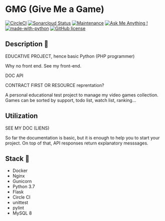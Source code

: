 # GMG (Give Me a Game)
[![CircleCI](https://circleci.com/gh/ecourtial/gmg/tree/master.svg?style=svg)](https://circleci.com/gh/ecourtial/gmg/tree/master) [![Sonarcloud Status](https://sonarcloud.io/api/project_badges/measure?project=gmg&metric=alert_status)](https://sonarcloud.io/dashboard?id=gmg) [![Maintenance](https://img.shields.io/badge/Maintained%3F-yes-green.svg)](https://GitHub.com/ecourtial/gmg/graphs/commit-activity) [![Ask Me Anything !](https://img.shields.io/badge/Ask%20me-anything-1abc9c.svg)](https://GitHub.com/ecourtial/gmg) [![made-with-python](https://img.shields.io/badge/Made%20with-Python-1f425f.svg)](https://www.python.org/) [![GitHub license](https://img.shields.io/github/license/Naereen/StrapDown.js.svg)](https://github.com/ecourtial/gmg/blob/master/LICENSE)

## Description :notebook:


EDUCATIVE PROJECT, hence basic Python (PHP programmer)

Why no front end. See my front-end.

DOC API

CONTRACT FIRST OR RESOURCE reprentation?

A personal educational test project to manage my video games collection. Games can be sorted by support,
todo list, watch list, ranking...

## Utilization

SEE MY DOC (LIENS)

So far the documentation is basic, but it is enough to help you to start your project.
On top of that, API responses return explanatory messsages.

## Stack :light_rail:

* Docker
* Nginx
* Gunicorn
* Python 3.7
* Flask
* Circle CI
* unittest
* pylint
* MySQL 8
